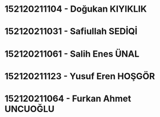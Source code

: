 # 152120211104 - Doğukan KIYIKLIK
# 152120211031 - Safiullah SEDİQİ
# 152120211061 - Salih Enes ÜNAL
# 152120211123 - Yusuf Eren HOŞGÖR
# 152120211064 - Furkan Ahmet UNCUOĞLU
